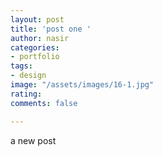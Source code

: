 ```yaml
---
layout: post
title: 'post one '
author: nasir
categories:
- portfolio
tags:
- design
image: "/assets/images/16-1.jpg"
rating: 
comments: false

---
```

a new post